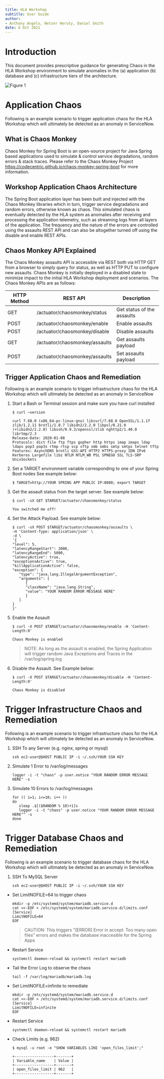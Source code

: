 ```yaml
---
title: HLA Workshop
subtitle: User Guide
author: 
- Anthony Angelo, Netser Heruty, Daniel Smith
date: 6 Oct 2021
---
```


# Introduction

This document provides prescriptive guidance for generating
Chaos in the HLA Workshop environment to simulate anomalies in the (a) application (b) database and (c) infrastructure tiers of the architecture.

![Figure 1](workshop-chaos-architecture.png)

# Application Chaos

Following is an example scenario to trigger application chaos for the HLA Workshop which will ultimately be detected as an anomaly in ServiceNow.

## What is Chaos Monkey

Chaos Monkey for Spring Boot is an open-source project for Java Spring based applications used to simulate & control service degradations, random errors & stack traces.  Please refer to the Chaos Monkey Project https://codecentric.github.io/chaos-monkey-spring-boot for more information.

## Workshop Application Chaos Architecture

The Spring Boot application layer has been built and injected with the Chaos Monkey libraries which in turn, trigger service degradations and random errors, otherwise known as chaos. This simulated chaos is eventually detected by the HLA system as anomalies after receiving and processing the application telemetry, such as streaming logs from all layers of the application. The frequency and the nature of the errors are controlled using the assaults REST API and can also be altogether turned off using the disable and enable REST APIs. 

## Chaos Monkey API Explained

The Chaos Monkey assaults API is accessible via REST both via HTTP GET from a browser to simply query for status, as well as HTTP PUT to configure new assaults. Chaos Monkey is initially deployed in a disabled state to minimize impact to the initial HLA Workshop deployment and scenarios.  The Chaos Monkey APIs are as follows:

| HTTP Method | REST API | Description |
| ----------- | -------- | ----------- |
| GET	| /actuator/chaosmonkey/status |	Get status of the assaults |
| POST | /actuator/chaosmonkey/enable | Enable assaults |
| POST | /actuator/chaosmonkey/disable | Disable assaults | 
| GET	| /actuator/chaosmonkey/assaults | Get assaults payload |
| POST | /actuator/chaosmonkey/assaults | Set assaults payload |

## Trigger Application Chaos and Remediation

Following is an example scenario to trigger infrastructure chaos for the HLA Workshop which will ultimately be detected as an anomaly in ServiceNow

1. Start a Bash or Terminal session and make sure you have curl installed

   ```
   $ curl –version

   curl 7.68.0 (x86_64-pc-linux-gnu) libcurl/7.68.0 OpenSSL/1.1.1f zlib/1.2.11 brotli/1.0.7 libidn2/2.2.0 libpsl/0.21.0 (+libidn2/2.2.0) libssh/0.9.3/openssl/zlib nghttp2/1.40.0 librtmp/2.3
   Release-Date: 2020-01-08
   Protocols: dict file ftp ftps gopher http https imap imaps ldap ldaps pop3 pop3s rtmp rtsp scp sftp smb smbs smtp smtps telnet tftp
   Features: AsynchDNS brotli GSS-API HTTP2 HTTPS-proxy IDN IPv6 Kerberos Largefile libz NTLM NTLM_WB PSL SPNEGO SSL TLS-SRP UnixSockets
   ```

1. Set a TARGET environment variable corresponding to one of your Spring Boot nodes See example below:

   ```
   $ TARGET=http://YOUR SPRING APP PUBLIC IP:8080; export TARGET
   ```

1. Get the assault status from the target server. See example below:

   ```
   $ curl -sX GET $TARGET/actuator/chaosmonkey/status

   You switched me off!
   ```

1. Set the Attack Payload. See example below:

   ```
   $ curl -sX POST $TARGET/actuator/chaosmonkey/assaults \
   -H 'Content-Type: application/json' \
   -d \
   '{
   "level": 5,
   "latencyRangeStart": 2000,
   "latencyRangeEnd": 5000,
   "latencyActive": true,
   "exceptionsActive": true,
   "killApplicationActive": false,
   "exception": {
      "type": "java.lang.IllegalArgumentException",
      "arguments": [
         {
         "className": "java.lang.String",
         "value": "YOUR RANDOM ERROR MESSAGE HERE"
         }
      ]
   }
   }'
   ```

1.	Enable the Assault

      ```
      $ curl -X POST $TARGET/actuator/chaosmonkey/enable -H 'Content-Length:0'

      Chaos Monkey is enabled
      ```

      > NOTE: As long as the assault is enabled, the Spring Application will trigger random Java Exceptions and Traces in the /var/log/spring.log

1.	Disable the Assault. See Example below:

      ```
      $ curl -X POST $TARGET/actuator/chaosmonkey/disable -H 'Content-Length:0'

      Chaos Monkey is disabled
      ```

# Trigger Infrastructure Chaos and Remediation

Following is an example scenario to trigger infrastructure chaos for the HLA Workshop which will ultimately be detected as an anomaly in ServiceNow.


1. SSH To any Server (e.g. nginx, spring or mysql)

   ```
   ssh ec2-user@$HOST PUBLIC IP -i ~/.ssh/YOUR SSH KEY
   ```

1. Simulate 1 Error to /var/log/messages

   ```
   logger -i -t "chaos" -p user.notice "YOUR RANDOM ERROR MESSAGE HERE" -s
   ```

1. Simulate 10 Errors to /var/log/messages

   ```
   for (( i=1; i<=10; i++ ))
   do  
      sleep .$[($RANDOM % 10)+1]s
      logger -i -t "chaos" -p user.notice "YOUR RANDOM ERROR MESSAGE HERE"" -s
   done
   ```

# Trigger Database Chaos and Remediation

Following is an example scenario to trigger database chaos for the HLA Workshop which will ultimately be detected as an anomaly in ServiceNow.

1. SSH To MySQL Server

   ```
   ssh ec2-user@$HOST PUBLIC IP -i ~/.ssh/YOUR SSH KEY
   ```

* Set LimitNOFILE=64 to trigger chaos

   ```
   mkdir -p /etc/systemd/system/mariadb.service.d
   cat <<-EOF > /etc/systemd/system/mariadb.service.d/limits.conf  
   [Service]
   LimitNOFILE=64
   EOF
   ```

   > CAUTION: This triggers "[ERROR] Error in accept: Too many open files" errors and makes the database inaccesible for the Spring Apps

* Restart Service

   ```
   systemctl daemon-reload && systemctl restart mariadb
   ```

* Tail the Error Log to observe the chaos

   ```
   tail -f /var/log/mariadb/mariadb.log
   ```

* Set LimitNOFILE=infinite to remediate

   ```
   mkdir -p /etc/systemd/system/mariadb.service.d
   cat <<-EOF > /etc/systemd/system/mariadb.service.d/limits.conf  
   [Service]
   LimitNOFILE=infinite
   EOF
   ```

* Restart Service

   ```
   systemctl daemon-reload && systemctl restart mariadb
   ```

* Check Limits (e.g. 962)

   ```
   $ mysql -u root -e "SHOW VARIABLES LIKE 'open_files_limit';"

   +------------------+-------+
   | Variable_name    | Value |
   +------------------+-------+
   | open_files_limit | 962   |
   +------------------+-------+
   ```